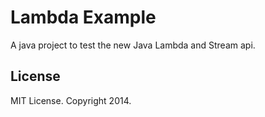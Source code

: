 Lambda Example
==============

A java project to test the new Java Lambda and Stream api.

## License

MIT License. Copyright 2014.